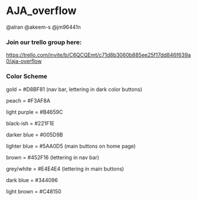 # AJA_overflow
@alran @akeem-s @jm96441n


### Join our trello group here:

https://trello.com/invite/b/C6QCQEmt/c71d8b3060b885ee25f17dd846f639a0/aja-overflow


### Color Scheme

gold = #D8BF81 (nav bar, lettering in dark color buttons)

peach = #F3AF8A

light purple = #B4659C

black-ish = #221F1E

darker blue = #005D9B

lighter blue = #5AA0D5 (main buttons on home page)

brown = #452F16 (lettering in nav bar)

grey/white = #E4E4E4 (lettering in main buttons)

dark blue = #344096

light brown = #C48150

